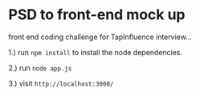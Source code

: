 # PSD to front-end mock up
front end coding challenge for TapInfluence interview...

1.) run <code>npm install</code> to install the node dependencies.

2.) run <code>node app.js</code>

3.) visit <code>http://localhost:3000/</code>
